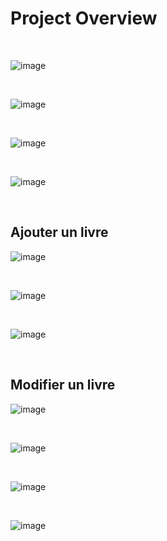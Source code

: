 # Project Overview
<br/>

![image](https://github.com/user-attachments/assets/3e111d77-bf8b-4c8f-97ca-b34ec10ab547)

<br/>

![image](https://github.com/user-attachments/assets/28f8895d-face-41d5-9feb-20c79885cae4)

<br/>

![image](https://github.com/user-attachments/assets/f4c92a3d-6cc2-46ab-8883-c4e21240f004)

<br/>

![image](https://github.com/user-attachments/assets/ae74b2af-7faa-43e3-b380-5437d255cbcd)

<br/>

## Ajouter un livre

![image](https://github.com/user-attachments/assets/c871b64e-b7c1-451d-95d2-918405a7345a)

<br/>

![image](https://github.com/user-attachments/assets/6cb08f0c-9879-4cb4-8c89-9bb87d8b44aa)

<br/>

![image](https://github.com/user-attachments/assets/de77d1cd-de09-48bb-8fa4-10be5dedf6af)

<br/>

## Modifier un livre 
![image](https://github.com/user-attachments/assets/5af8b9e2-515c-4f41-94a5-1dd394f5f297)

<br/>

![image](https://github.com/user-attachments/assets/c66c7229-268c-4fbc-9567-f8d15c06b5b8)

<br/>

![image](https://github.com/user-attachments/assets/339493ed-ab5f-4e26-899b-677a45a07c97)

<br/>

![image](https://github.com/user-attachments/assets/c7d772fb-d1c4-4caf-a41f-b84404fb9498)

<br/>






